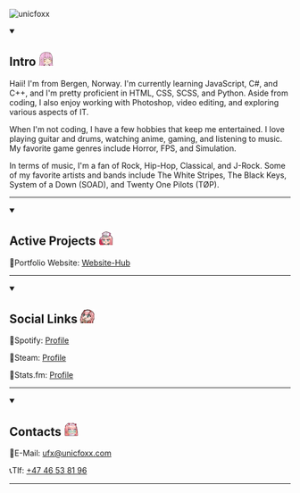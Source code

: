 ![unicfoxx](https://github.com/user-attachments/assets/6fcfe9d2-296a-4c92-acc6-52f62462a11d)

<details open>
  <summary><h2>Intro <img height="25px" src="https://github.com/unicfoxx/Website-Hub/blob/main/Images/emojislime.png"></h2></summary>
  <p>Haii! I'm from Bergen, Norway. I'm currently learning JavaScript, C#, and C++, and I'm pretty proficient in HTML, CSS, SCSS, and Python. Aside from coding, I also enjoy working with Photoshop, video editing, and exploring various aspects of IT.</p>
  <p>When I'm not coding, I have a few hobbies that keep me entertained. I love playing guitar and drums, watching anime, gaming, and listening to music. My favorite game genres include Horror, FPS, and Simulation.</p>
  <p>In terms of music, I'm a fan of Rock, Hip-Hop, Classical, and J-Rock. Some of my favorite artists and bands include The White Stripes, The Black Keys, System of a Down (SOAD), and Twenty One Pilots (TØP).</p>
</details>
<hr>
<details open>
  <summary><h2>Active Projects <img height="25px" src="https://github.com/unicfoxx/Website-Hub/blob/main/Images/emojisalute.png"></h2></summary>
  <p>🔗Portfolio Website: <a href="https://unicfoxx.github.io/Website-Hub/">Website-Hub</a></p>
</details>
<hr>
<details open>
  <summary><h2>Social Links <img height="25px" src="https://github.com/unicfoxx/Website-Hub/blob/main/Images/emojisip.png"></h2></summary>
  <p>🔗Spotify: <a href="https://open.spotify.com/user/xwgca22n05kb3vcty45a87olr?si=5609c652437d4e0e">Profile</a></p>
  <p>🔗Steam: <a href="https://steamcommunity.com/id/unicfoxx/">Profile</a></p>
  <p>🔗Stats.fm: <a href="https://stats.fm/themaster">Profile</a></p>
</details>
<hr>
<details open>
  <summary><h2>Contacts <img height="25px" src="https://github.com/unicfoxx/Website-Hub/blob/main/Images/emojilearn.png"></h2></summary>
  <p>💌E-Mail: <a href="mailto:ufx@unicfoxx.com">ufx@unicfoxx.com</a></p>
  <p>📞Tlf: <a href="tel:+4746538196">+47 46 53 81 96</a></p>
</details>
<hr>



